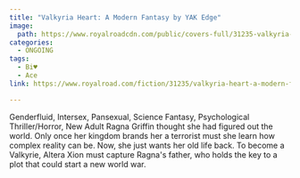 ```yaml
---
title: "Valkyria Heart: A Modern Fantasy by YAK Edge"
image:
  path: https://www.royalroadcdn.com/public/covers-full/31235-valkyria-heart-a-modern-fantasy.jpg
categories:
  - ONGOING
tags:
  - Bi♥
  - Ace
link: https://www.royalroad.com/fiction/31235/valkyria-heart-a-modern-fantasy

---
```

Genderfluid, Intersex, Pansexual, Science Fantasy, Psychological Thriller/Horror, New Adult
Ragna Griffin thought she had figured out the world. Only once her kingdom brands her a terrorist must she learn how complex reality can be. Now, she just wants her old life back. To become a Valkyrie, Altera Xion must capture Ragna's father, who holds the key to a plot that could start a new world war.

